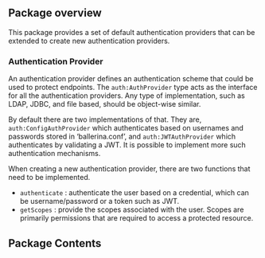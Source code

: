 ## Package overview

This package provides a set of default authentication providers that can be extended to create new authentication providers. 

### Authentication Provider

An authentication provider defines an authentication scheme that could be used to protect endpoints. The `auth:AuthProvider` type acts as the interface for all the authentication providers. Any type of implementation, such as LDAP, JDBC, and file based, should be object-wise similar. 

By default there are two implementations of that. They are, `auth:ConfigAuthProvider` which authenticates based on usernames and passwords stored in ‘ballerina.conf’, and `auth:JWTAuthProvider` which authenticates by validating a JWT. It is possible to implement more such authentication mechanisms.

When creating a new authentication provider, there are two functions that need to be implemented. 
- `authenticate` : authenticate the user based on a credential, which can be username/password or a token such as JWT.
- `getScopes` : provide the scopes associated with the user. Scopes are primarily permissions that are required to access a protected resource. 

## Package Contents
